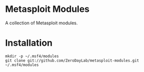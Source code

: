 Metasploit Modules
==================

A collection of Metasploit modules.

Installation
============

```
mkdir -p ~/.msf4/modules 
git clone git://github.com/ZeroDayLab/metasploit-modules.git ~/.msf4/modules
```

